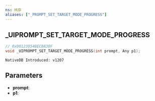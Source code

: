 ```yaml
---
ns: HUD
aliases: ["_PROMPT_SET_TARGET_MODE_PROGRESS"]
---
```

## _UIPROMPT_SET_TARGET_MODE_PROGRESS

```c
// 0x00123054BEC8A30F
void _UIPROMPT_SET_TARGET_MODE_PROGRESS(int prompt, Any p1);
```

```
NativeDB Introduced: v1207
```

## Parameters
* **prompt**:
* **p1**:
